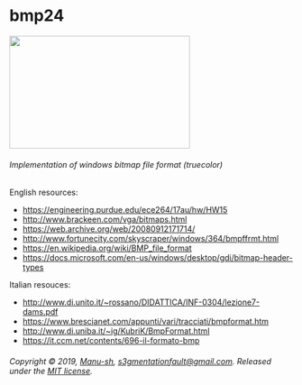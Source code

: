 # bmp24
<a href="https://i.ibb.co/FKgVM9B/mandelbrot.png">
  <img src="https://i.ibb.co/FKgVM9B/mandelbrot.png" width="320px" height="200px" alt="" />
</a>

###### Implementation of windows bitmap file format (truecolor)


English resources:
* https://engineering.purdue.edu/ece264/17au/hw/HW15
* http://www.brackeen.com/vga/bitmaps.html
* https://web.archive.org/web/20080912171714/
* http://www.fortunecity.com/skyscraper/windows/364/bmpffrmt.html
* https://en.wikipedia.org/wiki/BMP_file_format
* https://docs.microsoft.com/en-us/windows/desktop/gdi/bitmap-header-types

Italian resouces:
* http://www.di.unito.it/~rossano/DIDATTICA/INF-0304/lezione7-dams.pdf
* https://www.brescianet.com/appunti/vari/tracciati/bmpformat.htm
* http://www.di.uniba.it/~ig/KubriK/BmpFormat.html
* https://it.ccm.net/contents/696-il-formato-bmp

###### Copyright © 2019, [Manu-sh](https://github.com/Manu-sh), s3gmentationfault@gmail.com. Released under the [MIT license](LICENSE).
